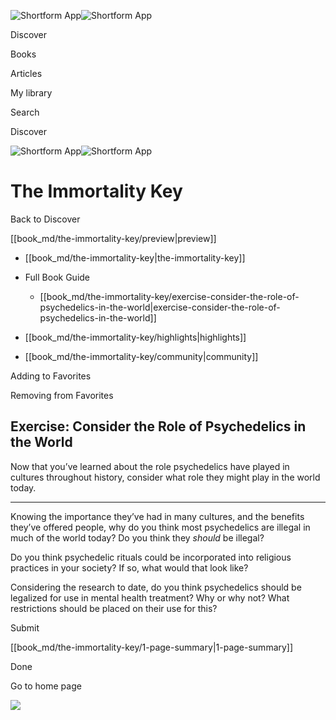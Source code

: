 ![Shortform App](/img/logo.36a2399e.svg)![Shortform App](/img/logo-dark.70c1b072.svg)

Discover

Books

Articles

My library

Search

Discover

![Shortform App](/img/logo.36a2399e.svg)![Shortform App](/img/logo-dark.70c1b072.svg)

# The Immortality Key

Back to Discover

[[book_md/the-immortality-key/preview|preview]]

  * [[book_md/the-immortality-key|the-immortality-key]]
  * Full Book Guide

    * [[book_md/the-immortality-key/exercise-consider-the-role-of-psychedelics-in-the-world|exercise-consider-the-role-of-psychedelics-in-the-world]]
  * [[book_md/the-immortality-key/highlights|highlights]]
  * [[book_md/the-immortality-key/community|community]]



Adding to Favorites 

Removing from Favorites 

## Exercise: Consider the Role of Psychedelics in the World

Now that you’ve learned about the role psychedelics have played in cultures throughout history, consider what role they might play in the world today.

* * *

Knowing the importance they’ve had in many cultures, and the benefits they’ve offered people, why do you think most psychedelics are illegal in much of the world today? Do you think they _should_ be illegal?

Do you think psychedelic rituals could be incorporated into religious practices in your society? If so, what would that look like?

Considering the research to date, do you think psychedelics should be legalized for use in mental health treatment? Why or why not? What restrictions should be placed on their use for this?

Submit 

[[book_md/the-immortality-key/1-page-summary|1-page-summary]]

Done

Go to home page 

![](https://bat.bing.com/action/0?ti=56018282&Ver=2&mid=80744e6b-6753-42e9-a618-a55edfca8ed1&sid=1711133063fa11eebdec89a8b8ae3bbc&vid=171147a063fa11eea7440fcfeb230d96&vids=0&msclkid=N&pi=0&lg=en-US&sw=800&sh=600&sc=24&nwd=1&tl=Shortform%20%7C%20Book&p=https%3A%2F%2Fwww.shortform.com%2Fapp%2Fbook%2Fthe-immortality-key%2Fexercise-consider-the-role-of-psychedelics-in-the-world&r=&lt=399&evt=pageLoad&sv=1&rn=379327)

